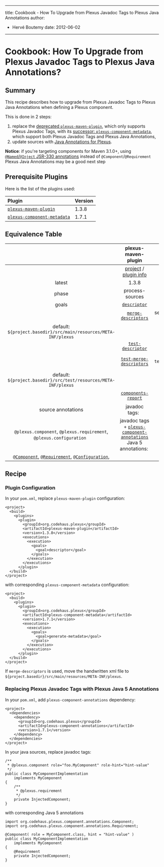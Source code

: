 ---

title: Cookbook - How To Upgrade from Plexus Javadoc Tags to Plexus Java Annotations
author: 
- Hervé Boutemy
date: 2012-06-02
----------------

<!--
Licensed to the Apache Software Foundation (ASF) under one
or more contributor license agreements.  See the NOTICE file
distributed with this work for additional information
regarding copyright ownership.  The ASF licenses this file
to you under the Apache License, Version 2.0 (the
"License"); you may not use this file except in compliance
with the License.  You may obtain a copy of the License at

http://www.apache.org/licenses/LICENSE-2.0

Unless required by applicable law or agreed to in writing,
software distributed under the License is distributed on an
"AS IS" BASIS, WITHOUT WARRANTIES OR CONDITIONS OF ANY
KIND, either express or implied.  See the License for the
specific language governing permissions and limitations
under the License.
-->

# Cookbook: How To Upgrade from Plexus Javadoc Tags to Plexus Java Annotations?

## Summary

This recipe describes how to upgrade from Plexus Javadoc Tags to Plexus Java Annotations when defining a Plexus component.

This is done in 2 steps:

1. replace the [deprecated `plexus-maven-plugin`](https://codehaus-plexus.github.io/plexus-maven-plugin/), which only supports Plexus Javadoc Tags, with its [successor: `plexus-component-metadata`](https://codehaus-plexus.github.io/plexus-containers/plexus-component-metadata/), which support both Plexus Javadoc Tags and Plexus Java Annotations,
2. update sources with [Java Annotations for Plexus](https://codehaus-plexus.github.io/plexus-containers/plexus-component-annotations/).

**Notice**: if you&apos;re targeting components for Maven 3\.1\.0+, using [`@Named`/`@Inject` JSR-330 annotations](/maven-jsr330.html) instead of `@Component`/`@Requirement` Plexus Java Annotations may be a good next step

## Prerequisite Plugins

Here is the list of the plugins used:

| **Plugin**                                                                                                    | **Version** |
|:--------------------------------------------------------------------------------------------------------------|:------------|
| [`plexus-maven-plugin`](https://codehaus-plexus.github.io/plexus-maven-plugin/)                               | 1\.3\.8     |
| [`plexus-component-metadata`](https://codehaus-plexus.github.io/plexus-containers/plexus-component-metadata/) | 1\.7\.1     |

## Equivalence Table

|                                                                                                                                                                                                                                                                                                                                                                                                                                                                                                                      |                                                                  **plexus-maven-plugin**                                                                  |                                                                                       **plexus-component-metadata**                                                                                       |
|:--------------------------------------------------------------------------------------------------------------------------------------------------------------------------------------------------------------------------------------------------------------------------------------------------------------------------------------------------------------------------------------------------------------------------------------------------------------------------------------------------------------------:|:---------------------------------------------------------------------------------------------------------------------------------------------------------:|:---------------------------------------------------------------------------------------------------------------------------------------------------------------------------------------------------------:|
|                                                                                                                                                                                                                                                                                                                                                                                                                                                                                                                      | [project](https://codehaus-plexus.github.io/plexus-maven-plugin/) / [plugin info](https://codehaus-plexus.github.io/plexus-maven-plugin/plugin-info.html) | [project](https://codehaus-plexus.github.io/plexus-containers/plexus-component-metadata/) / [plugin info](https://codehaus-plexus.github.io/plexus-containers/plexus-component-metadata/plugin-info.html) |
|                                                                                                                                                                                                                                                        latest                                                                                                                                                                                                                                                        |                                                                          1\.3\.8                                                                          |                                                                                                  1\.7\.1                                                                                                  |
|                                                                                                                                                                                                                                                        phase                                                                                                                                                                                                                                                         |                                                                      process-sources                                                                      |                                                                                              process-classes                                                                                              |
|                                                                                                                                                                                                                                                        goals                                                                                                                                                                                                                                                         |                                [`descriptor`](https://codehaus-plexus.github.io/plexus-maven-plugin/descriptor-mojo.html)                                 |                                     [`generate-metadata`](https://codehaus-plexus.github.io/plexus-containers/plexus-component-metadata/generate-metadata-mojo.html)                                      |
|                                                                                                                                                                                                                                                                                                                                                                                                                                                                                                                      |                         [`merge-descriptors`](https://codehaus-plexus.github.io/plexus-maven-plugin/merge-descriptors-mojo.html)                          |                                                                                 see `staticMetadataDirectory` parameter                                                                                   |
|                                                                                                                                                                                                                           default: `${project.basedir}/src/main/resources/META-INF/plexus`                                                                                                                                                                                                                           |
|                                                                                                                                                                                                                                                                                                                                                                                                                                                                                                                      |                           [`test-descriptor`](https://codehaus-plexus.github.io/plexus-maven-plugin/test-descriptor-mojo.html)                            |                                [`generate-test-metadata`](https://codehaus-plexus.github.io/plexus-containers/plexus-component-metadata/generate-test-metadata-mojo.html)                                 |
|                                                                                                                                                                                                                                                                                                                                                                                                                                                                                                                      |                    [`test-merge-descriptors`](https://codehaus-plexus.github.io/plexus-maven-plugin/test-merge-descriptors-mojo.html)                     |                                                                               see `testStaticMetadataDirectory` parameter                                                                                 |
|                                                                                                                                                                                                                           default: `${project.basedir}/src/test/resources/META-INF/plexus`                                                                                                                                                                                                                           |
|                                                                                                                                                                                                                                                                                                                                                                                                                                                                                                                      |                         [`components-report`](https://codehaus-plexus.github.io/plexus-maven-plugin/components-report-mojo.html)                          |                                                                                      reporting feature not available                                                                                      |
|                                                                                                                                                                                                                                                  source annotations                                                                                                                                                                                                                                                  |                                                                      javadoc tags:                                                                        |
|                                                                                                                                                                                                                        `@plexus.component`, `@plexus.requirement`, `@plexus.configuration`                                                                                                                                                                                                                           |  javadoc tags + [`plexus-component-annotations`](https://codehaus-plexus.github.io/plexus-containers/plexus-component-annotations/) Java 5 annotations:   |
| [`@Component`](https://codehaus-plexus.github.io/plexus-containers/plexus-component-annotations/apidocs/org/codehaus/plexus/component/annotations/Component.html), [`@Requirement`](https://codehaus-plexus.github.io/plexus-containers/plexus-component-annotations/apidocs/org/codehaus/plexus/component/annotations/Requirement.html), [`@Configuration`](https://codehaus-plexus.github.io/plexus-containers/plexus-component-annotations/apidocs/org/codehaus/plexus/component/annotations/Configuration.html), |

## Recipe

### Plugin Configuration

In your `pom.xml`, replace `plexus-maven-plugin` configuration:

```unknown
<project>
  <build>
    <plugins>
      <plugin>
        <groupId>org.codehaus.plexus</groupId>
        <artifactId>plexus-maven-plugin</artifactId>
        <version>1.3.8</version>
        <executions>
          <execution>
            <goals>
              <goal>descriptor</goal>
            </goals>
          </execution>
        </executions>
      </plugin>
  </build>
</project>
```

with corresponding `plexus-component-metadata` configuration:

```unknown
<project>
  <build>
    <plugins>
      <plugin>
        <groupId>org.codehaus.plexus</groupId>
        <artifactId>plexus-component-metadata</artifactId>
        <version>1.7.1</version>
        <executions>
          <execution>
            <goals>
              <goal>generate-metadata</goal>
            </goals>
          </execution>
        </executions>
      </plugin>
  </build>
</project>
```

If `merge-descriptors` is used, move the handwritten xml file to `${project.basedir}/src/main/resources/META-INF/plexus`.

### Replacing Plexus Javadoc Tags with Plexus Java 5 Annotations

In your `pom.xml`, add `plexus-component-annotations` dependency:

```unknown
<project>
  <dependencies>
    <dependency>
      <groupId>org.codehaus.plexus</groupId>
      <artifactId>plexus-component-annotations</artifactId>
      <version>1.7.1</version>
    </dependency>
  </dependencies>
</project>
```

In your java sources, replace javadoc tags:

```unknown
/**
 * @plexus.component role="foo.MyComponent" role-hint="hint-value"
 */
public class MyComponentImplementation
    implements MyComponent
{
    /**
     * @plexus.requirement
     */
    private InjectedComponent;
}
```

with corresponding Java 5 annotations

```unknown
import org.codehaus.plexus.component.annotations.Component;
import org.codehaus.plexus.component.annotations.Requirement;

@Component( role = MyComponent.class, hint = "hint-value" )
public class MyComponentImplementation
    implements MyComponent
{
    @Requirement
    private InjectedComponent;
}
```

